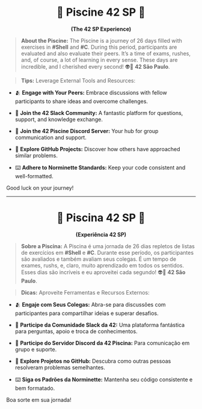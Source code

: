 <div align="center">

# 🛟 Piscine 42 SP 🛟
**(The 42 SP Experience)**

</div>

> **About the Piscine:** 
> The Piscine is a journey of 26 days filled with exercises in **#Shell** and **#C**. During this period, participants are evaluated and also evaluate their peers. It’s a time of exams, rushes, and, of course, a lot of learning in every sense. These days are incredible, and I cherished every second! 👽💚 **42 São Paulo**.

> **Tips:** Leverage External Tools and Resources:

- 🫂 **Engage with Your Peers:** Embrace discussions with fellow participants to share ideas and overcome challenges.
- 📮 **Join the 42 Slack Community:** A fantastic platform for questions, support, and knowledge exchange.

- 💬 **Join the 42 Piscine Discord Server:** Your hub for group communication and support.
- 🧠 **Explore GitHub Projects:** Discover how others have approached similar problems.
- ⌨️ **Adhere to Norminette Standards:** Keep your code consistent and well-formatted.

Good luck on your journey!

---

<div align="center">

# 🛟 Piscina 42 SP 🛟
**(Experiência 42 SP)**

</div>

> **Sobre a Piscina:** 
> A Piscina é uma jornada de 26 dias repletos de listas de exercícios em **#Shell** e **#C**. Durante esse período, os participantes são avaliados e também avaliam seus colegas. É um tempo de exames, rushs, e, claro, muito aprendizado em todos os sentidos. Esses dias são incríveis e eu aproveitei cada segundo! 👽💚 **42 São Paulo**.

> **Dicas:** Aproveite Ferramentas e Recursos Externos:

- 🫂 **Engaje com Seus Colegas:** Abra-se para discussões com participantes para compartilhar ideias e superar desafios.
- 📮 **Participe da Comunidade Slack da 42:** Uma plataforma fantástica para perguntas, apoio e troca de conhecimentos.

- 💬 **Participe do Servidor Discord da 42 Piscina:** Para comunicação em grupo e suporte.
- 🧠 **Explore Projetos no GitHub:** Descubra como outras pessoas resolveram problemas semelhantes.
- ⌨️ **Siga os Padrões da Norminette:** Mantenha seu código consistente e bem formatado.

Boa sorte em sua jornada!
